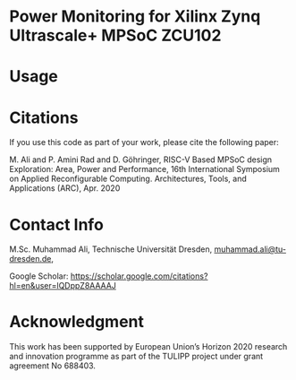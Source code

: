 # Power Monitoring for Xilinx Zynq Ultrascale+ MPSoC ZCU102

# Usage

# Citations
If you use this code as part of your work, please cite the following paper:

M. Ali and P. Amini Rad and D. Göhringer, RISC-V Based MPSoC design Exploration: Area, Power and Performance, 16th International Symposium on Applied Reconfigurable Computing. Architectures, Tools, and Applications (ARC), Apr. 2020
# Contact Info
M.Sc. Muhammad Ali, Technische Universität Dresden, muhammad.ali@tu-dresden.de,

Google Scholar: https://scholar.google.com/citations?hl=en&user=lQDppZ8AAAAJ

# Acknowledgment
This work has been supported by European Union’s Horizon 2020 research and innovation programme as part of the TULIPP project under grant agreement No 688403.
